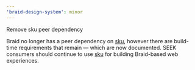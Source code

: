 ```yaml
---
'braid-design-system': minor
---
```


Remove sku peer dependency

Braid no longer has a peer dependency on [sku], however there are build-time requirements that remain — which are now documented.
SEEK consumers should continue to use [sku] for building Braid-based web experiences.

[sku]: https://seek-oss.github.io/sku/
